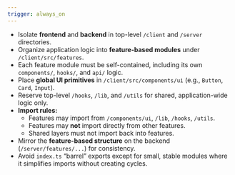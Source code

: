 ```yaml
---
trigger: always_on
---
```


- Isolate **frontend** and **backend** in top-level `/client` and `/server` directories.
- Organize application logic into **feature-based modules** under `/client/src/features`.
- Each feature module must be self-contained, including its own `components/`, `hooks/`, and `api/` logic.
- Place **global UI primitives** in `/client/src/components/ui` (e.g., `Button`, `Card`, `Input`).
- Reserve top-level `/hooks`, `/lib`, and `/utils` for shared, application-wide logic only.
- **Import rules:**
  - Features may import from `/components/ui`, `/lib`, `/hooks`, `/utils`.
  - Features may **not** import directly from other features.
  - Shared layers must not import back into features.
- Mirror the **feature-based structure** on the backend (`/server/features/...`) for consistency.
- Avoid `index.ts` “barrel” exports except for small, stable modules where it simplifies imports without creating cycles.

